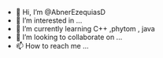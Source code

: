 - 👋 Hi, I’m @AbnerEzequiasD
- 👀 I’m interested in ...
- 🌱 I’m currently learning C++ ,phytom , java
- 💞️ I’m looking to collaborate on ...
- 📫 How to reach me ...

<!---
AbnerEzequiasD/AbnerEzequiasD is a ✨ special ✨ repository because its `README.md` (this file) appears on your GitHub profile.
You can click the Preview link to take a look at your changes.
--->
